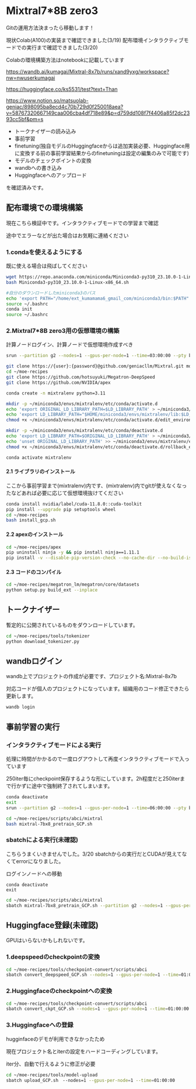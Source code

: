 # Mixtral7*8B zero3
Gitの運用方法決まったら移動します！

現状Colab(A100)の実装まで確認できました(3/19)
配布環境インタラクティブモードでの実行まで確認できました(3/20)

Colabの環境構築方法はnotebookに記載しています

https://wandb.ai/kumagai/Mixtral-8x7b/runs/xand9yxg/workspace?nw=nwuserkumagai

https://huggingface.co/ks5531/test?text=Than

https://www.notion.so/matsuolab-geniac/898095ba8ecd4c70b729d0f250018aea?v=58767320667149caa006cba4df718e89&p=d759dd108f7f4406a85f2dc2393cc5bf&pm=s

* トークナイザーの読み込み
* 事前学習
* finetuning(独自モデルのHuggingfaceからは追加実装必要、Huggingface用に変換する前の事前学習結果からのfinetuningは設定の編集のみで可能です)
* モデルのチェックポイントの変換
* wandbへの書き込み
* Huggingfaceへのアップロード

を確認済みです。

## 配布環境での環境構築

現在こちら検証中です。インタラクティブモードでの学習まで確認

途中でエラーなどが出た場合はお気軽に連絡ください

### 1.condaを使えるようにする
既に使える場合は飛ばしてください

```bash
wget https://repo.anaconda.com/miniconda/Miniconda3-py310_23.10.0-1-Linux-x86_64.sh
bash Miniconda3-py310_23.10.0-1-Linux-x86_64.sh

#自分のダウンロードしたminiconda3のパス
echo 'export PATH="/home/ext_kumamama6_gmail_com/miniconda3/bin:$PATH"' >> ~/.bashrc
source ~/.bashrc
conda init
source ~/.bashrc
```

### 2.Mixtral7*8B zero3用の仮想環境の構築

計算ノードログイン、計算ノードで仮想環境作成すべき
```bash
srun --partition g2 --nodes=1 --gpus-per-node=1 --time=03:00:00 --pty bash -i
```

```bash
git clone https://{user}:{password}@github.com/geniacllm/Mixtral.git moe-recipes
cd ~/moe-recipes
git clone https://github.com/hotsuyuki/Megatron-DeepSpeed
git clone https://github.com/NVIDIA/apex
```

```bash
conda create -n mixtralenv python=3.11

mkdir -p ~/miniconda3/envs/mixtralenv/etc/conda/activate.d
echo 'export ORIGINAL_LD_LIBRARY_PATH=$LD_LIBRARY_PATH' > ~/miniconda3/envs/mixtralenv/etc/conda/activate.d/edit_environment_variable.sh
echo 'export LD_LIBRARY_PATH="$HOME/miniconda3/envs/mixtralenv/lib:$LD_LIBRARY_PATH"' >> ~/miniconda3/envs/mixtralenv/etc/conda/activate.d/edit_environment_variable.sh
chmod +x ~/miniconda3/envs/mixtralenv/etc/conda/activate.d/edit_environment_variable.sh

mkdir -p ~/miniconda3/envs/mixtralenv/etc/conda/deactivate.d
echo 'export LD_LIBRARY_PATH=$ORIGINAL_LD_LIBRARY_PATH' > ~/miniconda3/envs/mixtralenv/etc/conda/deactivate.d/rollback_environment_variable.sh
echo 'unset ORIGINAL_LD_LIBRARY_PATH' >> ~/miniconda3/envs/mixtralenv/etc/conda/deactivate.d/rollback_environment_variable.sh
chmod +x ~/miniconda3/envs/mixtralenv/etc/conda/deactivate.d/rollback_environment_variable.sh

conda activate mixtralenv
```

#### 2.1 ライブラリのインストール
ここから事前学習まで(mixtralenv)内です、(mixtralenv)内でgitが使えなくなったなどあれば必要に応じて仮想環境抜けてください

```bash
conda install nvidia/label/cuda-11.8.0::cuda-toolkit
pip install --upgrade pip setuptools wheel
cd ~/moe-recipes
bash install_gcp.sh
```

#### 2.2 apexのインストール
```bash
cd ~/moe-recipes/apex
pip uninstall ninja -y && pip install ninja==1.11.1
pip install -v --disable-pip-version-check --no-cache-dir --no-build-isolation --config-settings "--build-option=--cpp_ext" --config-settings "--build-option=--cuda_ext" ./
```

#### 2.3 コードのコンパイル
```bash
cd ~/moe-recipes/megatron_lm/megatron/core/datasets
python setup.py build_ext --inplace
```

## トークナイザー
暫定的に公開されているものをダウンロードしています。
```bash
cd ~/moe-recipes/tools/tokenizer
python download_tokenizer.py
```

## wandbログイン
wandb上でプロジェクトの作成が必要です、プロジェクト名:Mixtral-8x7b

対応コードが個人のプロジェクトになっています。組織用のコード修正できたら更新します。
```bash
wandb login
```
## 事前学習の実行

### インタラクティブモードによる実行
処理に時間がかかるので一度ログアウトして再度インタラクティブモードで入っています

250iter毎にcheckpoint保存するような形にしています。2h程度だと250iterまで行かずに途中で強制終了されてしまいます。
```bash
conda deactivate
exit
srun --partition g2 --nodes=1 --gpus-per-node=1 --time=06:00:00 --pty bash -i
```

```bash
cd ~/moe-recipes/scripts/abci/mixtral
bash mixtral-7bx8_pretrain_GCP.sh
```

### sbatchによる実行(未確認)
こちらうまくいきませんでした。3/20
sbatchからの実行だとCUDAが見えてなくてerrorになりました。

ログインノードへの移動
```
conda deactivate
exit
```
```bash
cd ~/moe-recipes/scripts/abci/mixtral
sbatch mixtral-7bx8_pretrain_GCP.sh --partition g2 --nodes=1 --gpus-per-node=1 --time=06:00:00
```

## Huggingface登録(未確認)
GPUはいらないかもしれないです。
### 1.deepspeedのcheckpointの変換
```bash
cd ~/moe-recipes/tools/checkpoint-convert/scripts/abci
sbatch convert_deepspeed_GCP.sh --nodes=1 --gpus-per-node=1 --time=01:00:00
```
### 2.Huggingfaceのcheckpointへの変換
```bash
cd ~/moe-recipes/tools/checkpoint-convert/scripts/abci
sbatch convert_ckpt_GCP.sh --nodes=1 --gpus-per-node=1 --time=01:00:00
```
### 3.Huggingfaceへの登録
hugginfaceのデモが利用できなかったため

現在プロジェクト名とiterの設定をハードコーディングしています。

iter分、自動で行えるように修正が必要

```bash
cd ~/moe-recipes/tools/model-upload
sbatch upload_GCP.sh　--nodes=1 --gpus-per-node=1 --time=01:00:00
```

